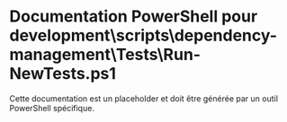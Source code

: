 # Documentation PowerShell pour development\scripts\dependency-management\Tests\Run-NewTests.ps1

Cette documentation est un placeholder et doit être générée par un outil PowerShell spécifique.

